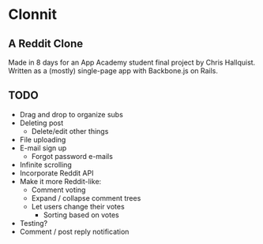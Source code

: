# Clonnit

## A Reddit Clone

Made in 8 days for an App Academy student final project by Chris Hallquist. Written as a (mostly) single-page app with Backbone.js on Rails. 

## TODO

* Drag and drop to organize subs
* Deleting post
    * Delete/edit other things
* File uploading
* E-mail sign up
    * Forgot password e-mails
* Infinite scrolling
* Incorporate Reddit API
* Make it more Reddit-like:
    * Comment voting
    * Expand / collapse comment trees
    * Let users change their votes
		* Sorting based on votes
* Testing?
* Comment / post reply notification